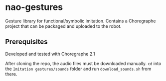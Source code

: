 # nao-gestures

Gesture library for functional/symbolic imitation. Contains a Choregraphe project that can be packaged and uploaded to the robot.

## Prerequisites

Developed and tested with Choregraphe 2.1

After cloning the repo, the audio files must be downloaded manually. `cd` into the `Imitation gestures/sounds` folder and run `download_sounds.sh` from there.

